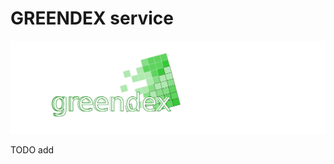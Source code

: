 # GREENDEX service

<img src="https://raw.githubusercontent.com/red5ai/estaty/main/docs/media/greendex_logo.png" width="600"/>

TODO add